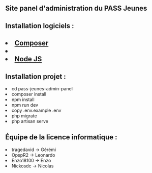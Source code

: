 ## Site panel d'administration du PASS Jeunes

<h2>Installation logiciels :<h2>
<li><a href="https://getcomposer.org/">Composer</a><li>
<li><a href="https://nodejs.org/en/">Node JS</a></li>

<h2>Installation projet :</h2>
<li>cd pass-jeunes-admin-panel</li>
<li>composer install</li>
<li>npm install</li>
<li>npm run dev</li>
<li>copy .env.example .env</li>
<li>php migrate</li>
<li>php artisan serve</li>



<h2>Équipe de la licence informatique :</h2>

<li>tragedavid -> Gérémi</li>
<li>OpspR2 -> Leonardo</li>
<li>Enzo18100 -> Enzo</li>
<li>Nickosdc -> Nicolas</li>